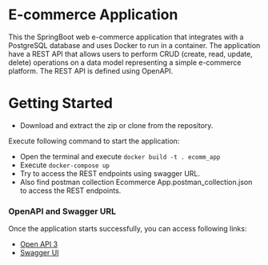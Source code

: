 # E-commerce Application
This the  SpringBoot web e-commerce application that integrates with a PostgreSQL database and uses Docker to run in a container. The application have a REST API that allows users to perform CRUD (create, read, update, delete) operations on a data model representing a simple e-commerce platform. The REST API is defined using OpenAPI.


# Getting Started

* Download and extract the zip or clone from the repository.

Execute following command to start the application:

* Open the terminal and execute `docker build -t . ecomm_app`
* Execute `docker-compose up`
* Try to access the REST endpoints using swagger URL.
* Also find postman collection Ecommerce App.postman_collection.json to access the REST endpoints.


### OpenAPI and Swagger URL
Once the application starts successfully, you can access following links:

* [Open API 3](http://localhost:8080/v3/api-docs)
* [Swagger UI](http://localhost:8080/swagger-ui/index.html)
